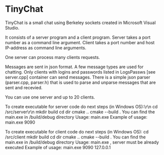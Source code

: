 # TinyChat
<p>TinyChat is a small chat using Berkeley sockets created in Microsoft Visual Studio.</p>
<p>It consists of a server program and a client program.
Server takes a port number as a command line argument. Client takes a port number and host IP-address as command line arguments.
<p>One server can process many clients requests.</p>
<p>Messages are sent in json format. A few message types are used for chatting. Only clients with logins and passwords listed in LogsPassws [see server.cpp] container can send messages.
There is a simple json parser (parser.cpp, parser.h) that is used to parse and unparse messages that are sent and recevied.</p>
<p>You can use one server and up to 20 clients. </p>
<p>To create executable for server code do next steps (in Windows OS):\r\n
cd /src/server\r\n
mkdir build
cd dir
cmake ..
cmake --build .
You can find the main.exe in /build/debug directory
Usage: main.exe <port>
Example of usage: main.exe 9090 </p>
<p>To create executable for client code do next steps (in Windows OS):
cd /src/client
mkdir build
cd dir
cmake ..
cmake --build .
You can find the main.exe in /build/debug directory
Usage: main.exe <port> <IP-address>, server must be already executed
Example of usage: main.exe 9090 127.0.0.1
</p>
